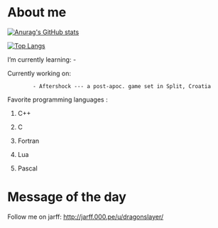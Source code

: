 
# About me
[![Anurag's GitHub stats](https://github-readme-stats.vercel.app/api?username=StjepanBM1&count_private=true&include_all_commits=true&theme=monokai)](https://github.com/anuraghazra/github-readme-stats)

[![Top Langs](https://github-readme-stats.vercel.app/api/top-langs/?username=StjepanBM1&layout=compact&theme=monokai)](https://github.com/anuraghazra/github-readme-stats)
  
I’m currently learning:
            -

Currently working on:

            - Aftershock --- a post-apoc. game set in Split, Croatia
            
Favorite programming languages :
   1. C++

   2. C

   3. Fortran

   4. Lua

   5. Pascal

# Message of the day

Follow me on jarff: http://jarff.000.pe/u/dragonslayer/
